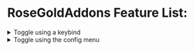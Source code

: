 # RoseGoldAddons Feature List:
<details>
<summary>Toggle using a keybind</summary>
	
- All these modules are toggled usign a keybind
	<details>
	<summary>Auto Arrow Align</summary>
	&emsp;- Click keybind to instantly solve Floor 7's Arrow Align terminal
		
	</details>
</details>

<details>
<summary>Toggle using the config menu</summary>
<p>

</p>
</details>
